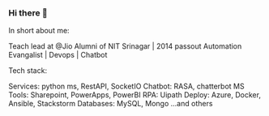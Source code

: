 ### Hi there 👋


In short about me:

Teach lead at @Jio
Alumni of NIT Srinagar | 2014 passout
Automation Evangalist | Devops | Chatbot

Tech stack:

Services: python ms, RestAPI, SocketIO
Chatbot: RASA, chatterbot
MS Tools: Sharepoint, PowerApps, PowerBI
RPA: Uipath
Deploy: Azure, Docker, Ansible, Stackstorm
Databases: MySQL, Mongo
...and others

<!--
**ljohnsonmeitei/ljohnsonmeitei** is a ✨ _special_ ✨ repository because its `README.md` (this file) appears on your GitHub profile.

Here are some ideas to get you started:

- 🔭 I’m currently working on ...
- 🌱 I’m currently learning ...
- 👯 I’m looking to collaborate on ...
- 🤔 I’m looking for help with ...
- 💬 Ask me about ...
- 📫 How to reach me: ...
- 😄 Pronouns: ...
- ⚡ Fun fact: ...
-->
